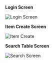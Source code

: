 **Login Screen**

![Login Screen](https://user-images.githubusercontent.com/57704517/103175675-b7709a80-4891-11eb-97dd-e72ec4f7d1d6.PNG)

**Item Create Screen**

![Item Create](https://user-images.githubusercontent.com/57704517/103175706-f7378200-4891-11eb-8347-977e8cd3def0.PNG)

**Search Table Screen**

![Search Screen](https://user-images.githubusercontent.com/57704517/103175708-fa327280-4891-11eb-88ea-6a1426b4a874.PNG)
